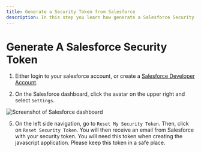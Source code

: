 ```yaml
---
title: Generate a Security Token from Salesforce
description: In this step you learn how generate a Salesforce Security Token.
---
```


# Generate A Salesforce Security Token

1. Either login to your salesforce account, or create a [Salesforce Developer Account](https://developer.salesforce.com/signup).

2. On the Salesforce dashboard, click the avatar on the upper right and select `Settings`.

![Screenshot of Salesforce dashboard](images/tutorials/log-calls-salesforce/salesforce_user_settings.png)

5. On the left side navigation, go to `Reset My Security Token`. Then, click on `Reset Security Token`. You will then receive an email from Salesforce with your security token. You will need this token when creating the javascript application. Please keep this token in a safe place.